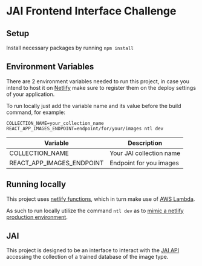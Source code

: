 # JAI Frontend Interface Challenge

## Setup

Install necessary packages by running `npm install`

## Environment Variables

There are 2 environment variables needed to run this project, in case you intend to host it on [Netlify](https://docs.netlify.com/) make sure to register them on the deploy settings of your application.

To run locally just add the variable name and its value before the build command, for example:

```
COLLECTION_NAME=your_collection_name REACT_APP_IMAGES_ENDPOINT=endpoint/for/your/images ntl dev
```

| Variable                  | Description              |
| ------------------------- | ------------------------ |
| COLLECTION_NAME           | Your JAI collection name |
| REACT_APP_IMAGES_ENDPOINT | Endpoint for you images  |

## Running locally

This project uses [netlify functions](https://www.netlify.com/products/functions/), which in turn make use of [AWS Lambda](https://aws.amazon.com/lambda/?nc1=h_ls).

As such to run locally utilize the command `ntl dev` as to [mimic a netlify production environment](https://docs.netlify.com/cli/get-started/).

## JAI

This project is designed to be an interface to interact with the [JAI API](https://getjai.com/) accessing the collection of a trained database of the image type.
